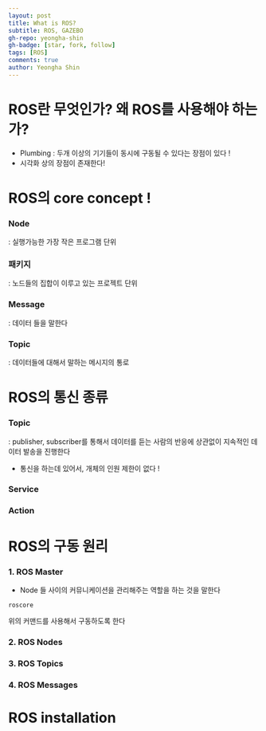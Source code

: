 ```yaml
---
layout: post
title: What is ROS?
subtitle: ROS, GAZEBO
gh-repo: yeongha-shin
gh-badge: [star, fork, follow]
tags: [ROS]
comments: true
author: Yeongha Shin
---
```


# ROS란 무엇인가? 왜 ROS를 사용해야 하는가?
- Plumbing : 두개 이상의 기기들이 동시에 구동될 수 있다는 장점이 있다 !
- 시각화 상의 장점이 존재한다!

# ROS의 core concept !
### Node
: 실행가능한 가장 작은 프로그램 단위

### 패키지
: 노드들의 집합이 이루고 있는 프로젝트 단위

### Message
: 데이터 들을 말한다

### Topic
: 데이터들에 대해서 말하는 메시지의 통로

# ROS의 통신 종류
### Topic
: publisher, subscriber를 통해서 데이터를 듣는 사람의 반응에 상관없이 지속적인 데이터 발송을 진행한다
- 통신을 하는데 있어서, 개체의 인원 제한이 없다 !

### Service

### Action

# ROS의 구동 원리
### 1. ROS Master
- Node 들 사이의 커뮤니케이션을 관리해주는 역할을 하는 것을 말한다

```
roscore
```
위의 커맨드를 사용해서 구동하도록 한다

### 2. ROS Nodes
### 3. ROS Topics
### 4. ROS Messages

# ROS installation

